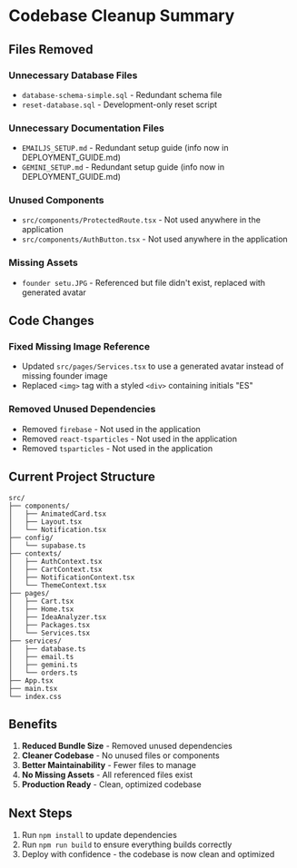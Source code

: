 # Codebase Cleanup Summary

## Files Removed

### Unnecessary Database Files
- `database-schema-simple.sql` - Redundant schema file
- `reset-database.sql` - Development-only reset script

### Unnecessary Documentation Files
- `EMAILJS_SETUP.md` - Redundant setup guide (info now in DEPLOYMENT_GUIDE.md)
- `GEMINI_SETUP.md` - Redundant setup guide (info now in DEPLOYMENT_GUIDE.md)

### Unused Components
- `src/components/ProtectedRoute.tsx` - Not used anywhere in the application
- `src/components/AuthButton.tsx` - Not used anywhere in the application

### Missing Assets
- `founder setu.JPG` - Referenced but file didn't exist, replaced with generated avatar

## Code Changes

### Fixed Missing Image Reference
- Updated `src/pages/Services.tsx` to use a generated avatar instead of missing founder image
- Replaced `<img>` tag with a styled `<div>` containing initials "ES"

### Removed Unused Dependencies
- Removed `firebase` - Not used in the application
- Removed `react-tsparticles` - Not used in the application  
- Removed `tsparticles` - Not used in the application

## Current Project Structure

```
src/
├── components/
│   ├── AnimatedCard.tsx
│   ├── Layout.tsx
│   └── Notification.tsx
├── config/
│   └── supabase.ts
├── contexts/
│   ├── AuthContext.tsx
│   ├── CartContext.tsx
│   ├── NotificationContext.tsx
│   └── ThemeContext.tsx
├── pages/
│   ├── Cart.tsx
│   ├── Home.tsx
│   ├── IdeaAnalyzer.tsx
│   ├── Packages.tsx
│   └── Services.tsx
├── services/
│   ├── database.ts
│   ├── email.ts
│   ├── gemini.ts
│   └── orders.ts
├── App.tsx
├── main.tsx
└── index.css
```

## Benefits

1. **Reduced Bundle Size** - Removed unused dependencies
2. **Cleaner Codebase** - No unused files or components
3. **Better Maintainability** - Fewer files to manage
4. **No Missing Assets** - All referenced files exist
5. **Production Ready** - Clean, optimized codebase

## Next Steps

1. Run `npm install` to update dependencies
2. Run `npm run build` to ensure everything builds correctly
3. Deploy with confidence - the codebase is now clean and optimized
